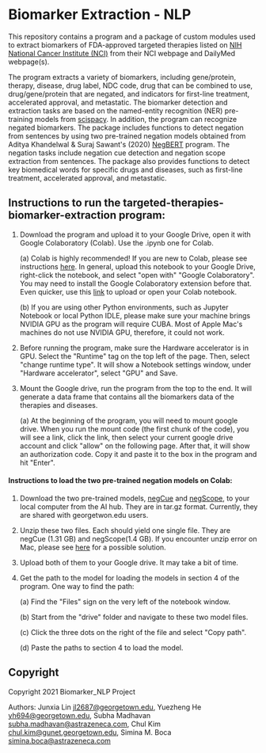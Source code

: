 # Biomarker Extraction - NLP

This repository contains a program and a package of custom modules used to extract biomarkers of FDA-approved targeted therapies listed on [NIH National Cancer Institute (NCI)](https://www.cancer.gov/about-cancer/treatment/types/targeted-therapies/targeted-therapies-fact-sheet) from their NCI webpage and DailyMed webpage(s). 

The program extracts a variety of biomarkers, including gene/protein, therapy, disease, drug label, NDC code, drug that can be combined to use, drug/gene/protein that are negated, and indicators for first-line treatment, accelerated approval, and metastatic. The biomarker detection and extraction tasks are based on the named-entity recognition (NER) pre-training models from [scispacy](https://github.com/allenai/scispacy). In addition, the program can recognize negated biomarkers. The package includes functions to detect negation from sentences by using two pre-trained negation models obtained from Aditya Khandelwal & Suraj Sawant's (2020) [NegBERT](https://github.com/adityak6798/Transformers-For-Negation-and-Speculation) program. The negation tasks include negation cue detection and negation scope extraction from sentences. The package also provides functions to detect key biomedical words for specific drugs and diseases, such as first-line treatment, accelerated approval, and metastatic. 

## Instructions to run the targeted-therapies-biomarker-extraction program:
1. Download the program and upload it to your Google Drive, open it with Google Colaboratory (Colab). Use the .ipynb one for Colab.
	
	(a) Colab is highly recommended! If you are new to Colab, please see instructions [here](https://developers.google.com/earth-engine/guides/python_install-colab#existing-notebook). In general, upload this notebook to your Google Drive, right-click the notebook, and select "open with" "Google Colaboratory". You may need to install the Google Colaboratory extension before that. Even quicker, use this [link](https://colab.research.google.com) to upload or open your Colab notebook. 
  
	(b) If you are using other Python environments, such as Jupyter Notebook or local Python IDLE, please make sure your machine brings NVIDIA GPU as the program will require CUBA. Most of Apple Mac's machines do not use NVIDIA GPU, therefore, it could not work. 

2. Before running the program, make sure the Hardware accelerator is in GPU. Select the "Runtime" tag on the top left of the page. Then, select "change runtime type". It will show a Notebook settings window, under "Hardware accelerator", select "GPU" and Save.

3. Mount the Google drive, run the program from the top to the end. It will generate a data frame that contains all the biomarkers data of the therapies and diseases. 
  
	(a) At the beginning of the program, you will need to mount google drive. When you run the mount code (the first chunk of the code), you will see a link, click the link, then select your current google drive account and click "allow" on the following page. After that, it will show an authorization code. Copy it and paste it to the box in the program and hit "Enter". 

#### Instructions to load the two pre-trained negation models on Colab:
1. Download the two pre-trained models, [negCue](https://aihub.cloud.google.com/u/1/p/2c29e298-0c75-435a-ae83-da80188b7f7b) and [negScope](https://aihub.cloud.google.com/u/1/p/0147a6f3-ddf7-498c-823d-014c3d1f1def), to your local computer from the AI hub. They are in tar.gz format. Currently, they are shared with georgetwon.edu users. 

2. Unzip these two files. Each should yield one single file. They are negCue (1.31 GB) and negScope(1.4 GB). If you encounter unzip error on Mac, please see [here](https://discussions.apple.com/thread/8187518) for a possible solution.

3. Upload both of them to your Google drive. It may take a bit of time.

4. Get the path to the model for loading the models in section 4 of the program. One way to find the path: 
	
	(a) Find the "Files" sign on the very left of the notebook window.
	
	(b) Start from the "drive" folder and navigate to these two model files. 
	
	(c) Click the three dots on the right of the file and select "Copy path". 
	
	(d) Paste the paths to section 4 to load the model. 

## Copyright

Copyright 2021 Biomarker_NLP Project

Authors: Junxia Lin <jl2687@georgetown.edu>, Yuezheng He <yh694@georgetown.edu>, Subha Madhavan <subha.madhavan@astrazeneca.com>, Chul Kim <chul.kim@gunet.georgetown.edu>, Simina M. Boca <simina.boca@astrazeneca.com>
